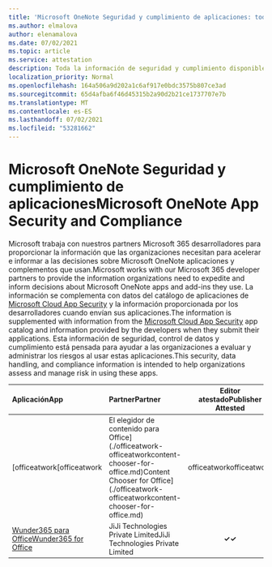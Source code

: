 ```yaml
---
title: 'Microsoft OneNote Seguridad y cumplimiento de aplicaciones: todas las aplicaciones'
ms.author: elmalova
author: elenamalova
ms.date: 07/02/2021
ms.topic: article
ms.service: attestation
description: Toda la información de seguridad y cumplimiento disponible para todas Microsoft OneNote aplicaciones.
localization_priority: Normal
ms.openlocfilehash: 164a506a9d202a1c6af917e0bdc3575b807ce3ad
ms.sourcegitcommit: 65d4afba6f46d45315b2a90d2b21ce1737707e7b
ms.translationtype: MT
ms.contentlocale: es-ES
ms.lasthandoff: 07/02/2021
ms.locfileid: "53281662"
---
```

# <a name="microsoft-onenote-app-security-and-compliance"></a><span data-ttu-id="49f25-103">Microsoft OneNote Seguridad y cumplimiento de aplicaciones</span><span class="sxs-lookup"><span data-stu-id="49f25-103">Microsoft OneNote App Security and Compliance</span></span>

<span data-ttu-id="49f25-104">Microsoft trabaja con nuestros partners Microsoft 365 desarrolladores para proporcionar la información que las organizaciones necesitan para acelerar e informar a las decisiones sobre Microsoft OneNote aplicaciones y complementos que usan.</span><span class="sxs-lookup"><span data-stu-id="49f25-104">Microsoft works with our Microsoft 365 developer partners to provide the information organizations need to expedite and inform decisions about Microsoft OneNote apps and add-ins they use.</span></span> <span data-ttu-id="49f25-105">La información se complementa con datos del catálogo de aplicaciones de [Microsoft Cloud App Security](https://www.microsoft.com/en-us/enterprise-mobility-security/cloud-app-security) y la información proporcionada por los desarrolladores cuando envían sus aplicaciones.</span><span class="sxs-lookup"><span data-stu-id="49f25-105">The information is supplemented with information from the [Microsoft Cloud App Security](https://www.microsoft.com/en-us/enterprise-mobility-security/cloud-app-security) app catalog and information provided by the developers when they submit their applications.</span></span> <span data-ttu-id="49f25-106">Esta información de seguridad, control de datos y cumplimiento está pensada para ayudar a las organizaciones a evaluar y administrar los riesgos al usar estas aplicaciones.</span><span class="sxs-lookup"><span data-stu-id="49f25-106">This security, data handling, and compliance information is intended to help organizations assess and manage risk in using these apps.</span></span>

| <span data-ttu-id="49f25-107">**Aplicación**</span><span class="sxs-lookup"><span data-stu-id="49f25-107">**App**</span></span> | <span data-ttu-id="49f25-108">**Partner**</span><span class="sxs-lookup"><span data-stu-id="49f25-108">**Partner**</span></span> | <span data-ttu-id="49f25-109">**Editor atestado**</span><span class="sxs-lookup"><span data-stu-id="49f25-109">**Publisher Attested**</span></span> | <span data-ttu-id="49f25-110">**Certificado**</span><span class="sxs-lookup"><span data-stu-id="49f25-110">**Certified**</span></span> |
|:--------|:------------|:----------------------:|:-------------:|
| <span data-ttu-id="49f25-111">[officeatwork</span><span class="sxs-lookup"><span data-stu-id="49f25-111">[officeatwork</span></span> | <span data-ttu-id="49f25-112">El elegidor de contenido para Office](./officeatwork-officeatworkcontent-chooser-for-office.md)</span><span class="sxs-lookup"><span data-stu-id="49f25-112">Content Chooser for Office](./officeatwork-officeatworkcontent-chooser-for-office.md)</span></span> | <span data-ttu-id="49f25-113">officeatwork</span><span class="sxs-lookup"><span data-stu-id="49f25-113">officeatwork</span></span> | <span data-ttu-id="49f25-114">**✓**</span><span class="sxs-lookup"><span data-stu-id="49f25-114">**✓**</span></span> | <img alt="Certified application badge" src="../media/certified-badge.png" height="25" width="25" /> |
| [<span data-ttu-id="49f25-115">Wunder365 para Office</span><span class="sxs-lookup"><span data-stu-id="49f25-115">Wunder365 for Office</span></span>](./jiji-technologies-private-limited-wunder365-for-office.md) | <span data-ttu-id="49f25-116">JiJi Technologies Private Limited</span><span class="sxs-lookup"><span data-stu-id="49f25-116">JiJi Technologies Private Limited</span></span> | <span data-ttu-id="49f25-117">**✓**</span><span class="sxs-lookup"><span data-stu-id="49f25-117">**✓**</span></span> |  |

